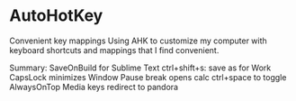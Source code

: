 # AutoHotKey
Convenient key mappings
Using AHK to customize my computer with keyboard shortcuts and mappings that I find convenient.

Summary:
SaveOnBuild for Sublime Text
ctrl+shift+s: save as for Work
CapsLock minimizes Window
Pause break opens calc
ctrl+space to toggle AlwaysOnTop
Media keys redirect to pandora